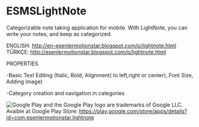 # ESMSLightNote
Categorizable note taking application for mobile. With LightNote, you can write your notes, and keep as categorized.

ENGLISH: http://en-esenlermotionstar.blogspot.com/p/lightnote.html
TÜRKÇE: http://esenlermotionstar.blogspot.com/p/lightnote.html

PROPERTIES

-Basic Text Editing (Italic, Bold, Alignment( to left,right or center), Font Size, Adding Image)

-Category creation and navigation in categories


![Google Play and the Google Play logo are trademarks of Google LLC.](https://play.google.com/intl/en_gb/badges/images/generic/tr_badge_web_generic.png)
Avaible at Google Play Store: https://play.google.com/store/apps/details?id=com.esenlermotionstar.lightnote

